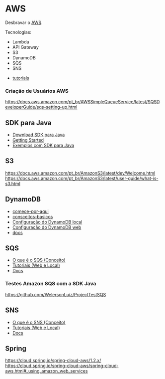 # AWS

Desbravar o [AWS](https://docs.aws.amazon.com/).

Tecnologias:

+ Lambda
+ API Gateway
+ S3
+ DynamoDB
+ SQS
+ SNS


- [tutorials](https://aws.amazon.com/pt/getting-started/tutorials/)



### Criação de Usuários AWS

https://docs.aws.amazon.com/pt_br/AWSSimpleQueueService/latest/SQSDeveloperGuide/sqs-setting-up.html


## SDK para Java
+ [Download SDK para Java](https://aws.amazon.com/pt/sdk-for-java/)
+ [Getting Started](https://docs.aws.amazon.com/pt_br/sdk-for-java/v1/developer-guide/getting-started.html)
+ [Exemplos com SDK para Java](https://docs.aws.amazon.com/pt_br/sdk-for-java/v1/developer-guide/examples-dynamodb.html)

## S3

https://docs.aws.amazon.com/pt_br/AmazonS3/latest/dev/Welcome.html
https://docs.aws.amazon.com/pt_br/AmazonS3/latest/user-guide/what-is-s3.html


## DynamoDB

+ [comece-por-aqui](https://aws.amazon.com/pt/getting-started/tutorials/create-nosql-table/)
+ [consceitos-basicos](https://docs.aws.amazon.com/pt_br/amazondynamodb/latest/developerguide/GettingStarted.html)
+ [Configuração do DynamoDB local](https://docs.aws.amazon.com/pt_br/amazondynamodb/latest/developerguide/DynamoDBLocal.html)
+ [Configuração do DynamoDB web](https://docs.aws.amazon.com/pt_br/amazondynamodb/latest/developerguide/SettingUp.DynamoWebService.html)
+ [docs](https://aws.amazon.com/pt/dynamodb/)



## SQS

+ [O que é o SQS (Conceito)](https://docs.aws.amazon.com/pt_br/AWSSimpleQueueService/latest/SQSDeveloperGuide/welcome.html)
+ [Tutoriais (Web e Local)](https://docs.aws.amazon.com/pt_br/AWSSimpleQueueService/latest/SQSDeveloperGuide/sqs-tutorials.html)
+ [Docs](https://docs.aws.amazon.com/sns/index.html)

### Testes Amazon SQS com a SDK Java
https://github.com/WelersonLuiz/ProjectTestSQS

## SNS

+ [O que é o SNS (Conceito)](https://docs.aws.amazon.com/pt_br/sns/latest/dg/welcome.html)
+ [Tutoriais (Web e Local)](https://docs.aws.amazon.com/pt_br/sns/latest/dg/sns-tutorials.html)
+ [Docs](https://aws.amazon.com/pt/sns/)

## Spring

https://cloud.spring.io/spring-cloud-aws/1.2.x/
https://cloud.spring.io/spring-cloud-aws/spring-cloud-aws.html#_using_amazon_web_services


